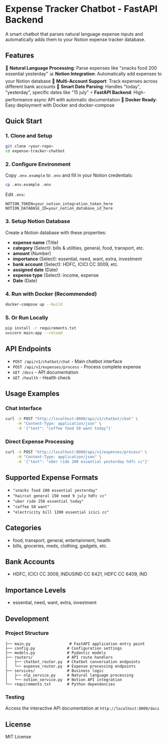 # Expense Tracker Chatbot - FastAPI Backend

A smart chatbot that parses natural language expense inputs and automatically adds them to your Notion expense tracker database.

## Features

🤖 **Natural Language Processing**: Parse expenses like "snacks food 200 essential yesterday"
📊 **Notion Integration**: Automatically add expenses to your Notion database
🏦 **Multi-Account Support**: Track expenses across different bank accounts
📅 **Smart Date Parsing**: Handles "today", "yesterday", specific dates like "15 july"
⚡ **FastAPI Backend**: High-performance async API with automatic documentation
🐳 **Docker Ready**: Easy deployment with Docker and docker-compose

## Quick Start

### 1. Clone and Setup

```bash
git clone <your-repo>
cd expense-tracker-chatbot
```

### 2. Configure Environment

Copy `.env.example` to `.env` and fill in your Notion credentials:

```bash
cp .env.example .env
```

Edit `.env`:
```
NOTION_TOKEN=your_notion_integration_token_here
NOTION_DATABASE_ID=your_notion_database_id_here
```

### 3. Setup Notion Database

Create a Notion database with these properties:
- **expense name** (Title)
- **category** (Select): bills & utilities, general, food, transport, etc.
- **amount** (Number)
- **importance** (Select): essential, need, want, extra, investment
- **bank account** (Select): HDFC, ICICI CC 3009, etc.
- **assigned date** (Date)
- **expense type** (Select): income, expense
- **Date** (Date)

### 4. Run with Docker (Recommended)

```bash
docker-compose up --build
```

### 5. Or Run Locally

```bash
pip install -r requirements.txt
uvicorn main:app --reload
```

## API Endpoints

- `POST /api/v1/chatbot/chat` - Main chatbot interface
- `POST /api/v1/expenses/process` - Process complete expense
- `GET /docs` - API documentation
- `GET /health` - Health check

## Usage Examples

### Chat Interface
```bash
curl -X POST "http://localhost:8000/api/v1/chatbot/chat" \
     -H "Content-Type: application/json" \
     -d '{"text": "coffee food 50 want today"}'
```

### Direct Expense Processing
```bash
curl -X POST "http://localhost:8000/api/v1/expenses/process" \
     -H "Content-Type: application/json" \
     -d '{"text": "uber ride 200 essential yesterday hdfc cc"}'
```

## Supported Expense Formats

- `"snacks food 200 essential yesterday"`
- `"haircut general 150 need 9 july hdfc cc"`
- `"uber ride 250 essential today"`
- `"coffee 50 want"`
- `"electricity bill 1200 essential icici cc"`

## Categories
- food, transport, general, entertainment, health
- bills, groceries, meds, clothing, gadgets, etc.

## Bank Accounts
- HDFC, ICICI CC 3009, INDUSIND CC 6421, HDFC CC 6409, IND

## Importance Levels
- essential, need, want, extra, investment

## Development

### Project Structure
```
├── main.py                 # FastAPI application entry point
├── config.py              # Configuration settings
├── models.py              # Pydantic models
├── routers/               # API route handlers
│   ├── chatbot_router.py  # Chatbot conversation endpoints
│   └── expense_router.py  # Expense processing endpoints
├── services/              # Business logic
│   ├── nlp_service.py     # Natural language processing
│   └── notion_service.py  # Notion API integration
└── requirements.txt       # Python dependencies
```

### Testing

Access the interactive API documentation at `http://localhost:8000/docs`

## License

MIT License
